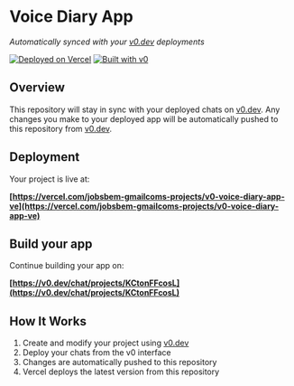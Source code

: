 # Voice Diary App

*Automatically synced with your [v0.dev](https://v0.dev) deployments*

[![Deployed on Vercel](https://img.shields.io/badge/Deployed%20on-Vercel-black?style=for-the-badge&logo=vercel)](https://vercel.com/jobsbem-gmailcoms-projects/v0-voice-diary-app-ve)
[![Built with v0](https://img.shields.io/badge/Built%20with-v0.dev-black?style=for-the-badge)](https://v0.dev/chat/projects/KCtonFFcosL)

## Overview

This repository will stay in sync with your deployed chats on [v0.dev](https://v0.dev).
Any changes you make to your deployed app will be automatically pushed to this repository from [v0.dev](https://v0.dev).

## Deployment

Your project is live at:

**[https://vercel.com/jobsbem-gmailcoms-projects/v0-voice-diary-app-ve](https://vercel.com/jobsbem-gmailcoms-projects/v0-voice-diary-app-ve)**

## Build your app

Continue building your app on:

**[https://v0.dev/chat/projects/KCtonFFcosL](https://v0.dev/chat/projects/KCtonFFcosL)**

## How It Works

1. Create and modify your project using [v0.dev](https://v0.dev)
2. Deploy your chats from the v0 interface
3. Changes are automatically pushed to this repository
4. Vercel deploys the latest version from this repository